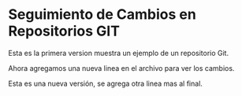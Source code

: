 # Seguimiento de Cambios en Repositorios GIT

Esta es la primera version muestra un ejemplo de un repositorio Git.

Ahora agregamos una nueva linea en el archivo para ver los cambios.

Esta es una nueva versión, se agrega otra linea mas al final.

